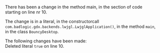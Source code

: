 There has been a change in the method main, in the section of code starting on line nr 10.
  
The change is in a literal, in the constructorcall ```com.badlogic.gdx.backends.lwjgl.LwjglApplication()```, in the method ```main```, in the class ```BouncyDesktop```.
  
The following changes have been made:  
Deleted literal ```true``` on line 10.  
